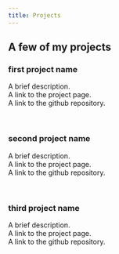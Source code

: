```yaml
---
title: Projects
---
```


## A few of my projects

<h3>first project name</h3>
<p>A brief description.
<br>A link to the project page.
<br>A link to the github repository.
</p>

<br>

<h3>second project name</h3>
<p>A brief description.
<br>A link to the project page.
<br>A link to the github repository.
</p>

<br>

<h3>third project name</h3>
<p>A brief description.
<br>A link to the project page.
<br>A link to the github repository.
</p>